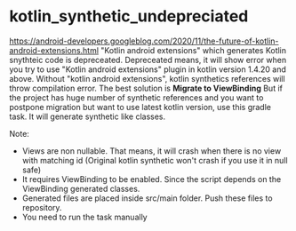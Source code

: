 # kotlin_synthetic_undepreciated

https://android-developers.googleblog.com/2020/11/the-future-of-kotlin-android-extensions.html
"Kotlin android extensions" which generates Kotlin snythteic code is depreceated. Depreceated means, it will show error when you try to use "Kotlin android extensions" plugin in kotlin version 1.4.20 and above. 
Without "kotlin android extensions", kotlin synthetics references will throw compilation error.
The best solution is **Migrate to ViewBinding**
But if the project has huge number of synthetic references and you want to postpone migration but want to use latest kotlin version, use this gradle task.
It will generate synthetic like classes.

Note: 
* Views are non nullable. That means, it will crash when there is no view with matching id (Original kotlin synthetic won't crash if you use it in null safe)
* It requires ViewBinding to be enabled. Since the script depends on the ViewBinding generated classes.
* Generated files are placed inside src/main folder. Push these files to repository.
* You need to run the task manually
